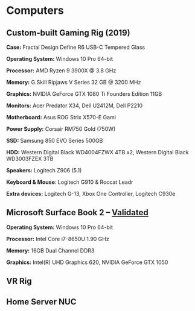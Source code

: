 # Computers

## Custom-built Gaming Rig (2019)

**Case:** Fractal Design Define R6 USB-C Tempered Glass

**Operating System:** Windows 10 Pro 64-bit

**Processor:** AMD Ryzen 9 3900X @ 3.8 GHz

**Memory:** G.Skill Ripjaws V Series 32 GB @ 3200 MHz

**Graphics:** NVIDIA GeForce GTX 1080 Ti Founders Edition 11GB

**Monitors:** Acer Predator X34, Dell U2412M, Dell P2210

**Motherboard:** Asus ROG Strix X570-E Gami

**Power Supply:** Corsair RM750 Gold (750W)

**SSD:** Samsung 850 EVO Series 500GB

**HDD:** Western Digital Black WD4004FZWX 4TB x2, Western Digital Black WD3003FZEX 3TB

**Speakers:** Logitech Z906 (5.1)

**Keyboard & Mouse**: Logitech G910 & Roccat Leadr

**Extra devices:** Logitech G-13, Xbox One Controller, Logitech C930e

## Microsoft Surface Book 2 – [Validated](https://valid.x86.fr/w3gabv)

**Operating System:** Windows 10 Pro 64-bit

**Processor:** Intel Core i7-8650U 1.90 GHz

**Memory:** 16GB Dual Channel DDR3

**Graphics:** Intel(R) UHD Graphics 620, NVIDIA GeForce GTX 1050

## VR Rig

## Home Server NUC
